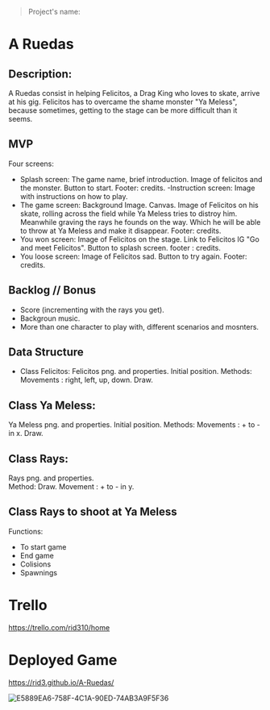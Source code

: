 
>Project's name:

# A Ruedas


## Description:

A Ruedas consist in helping Felicitos, a Drag King who loves to skate, arrive at his gig. Felicitos has to overcame the shame monster "Ya Meless", because sometimes, getting to the stage can be more difficult than it seems.  



## MVP

Four screens:
- Splash screen:
The game name, brief introduction. Image of felicitos and the monster. Button to start.
Footer: credits.
-Instruction screen:
Image with instructions on how to play. 
- The game screen:
Background Image. Canvas. Image of Felicitos on his skate, rolling across the field while Ya Meless tries to distroy him. Meanwhile graving the rays he founds on the way. Which he will be able to throw at Ya Meless and make it disappear.
Footer: credits.   
- You won screen:
Image of Felicitos on the stage. Link to Felicitos IG "Go and meet Felicitos". Button to splash screen.
footer : credits.
- You loose screen:
Image of Felicitos sad. Button to try again.
Footer: credits. 


## Backlog // Bonus

- Score (incrementing with the rays you get).
- Backgroun music.
- More than one character to play with, different scenarios and mosnters.   

## Data Structure

- Class Felicitos:
Felicitos png. and properties. Initial position. 
Methods:
Movements : right, left, up, down. 
Draw. 


## Class Ya Meless:
Ya Meless png. and properties. Initial position.
Methods:
Movements : + to - in x. 
Draw. 

## Class Rays:
Rays png. and properties.  
Method:
Draw.
Movement : + to - in y.

## Class Rays to shoot at Ya Meless 

Functions:
- To start game
- End game
- Colisions
- Spawnings


# Trello 
https://trello.com/rid310/home

# Deployed Game
https://rid3.github.io/A-Ruedas/



![E5889EA6-758F-4C1A-90ED-74AB3A9F5F36](https://user-images.githubusercontent.com/98284387/153594328-b2438e05-d37b-4df2-9854-940ffa7eda38.jpg)



